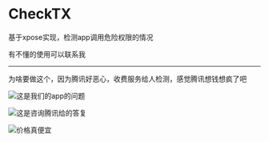 # CheckTX
基于xpose实现，检测app调用危险权限的情况

有不懂的使用可以联系我

--------------------------------

为啥要做这个，因为腾讯好恶心，收费服务给人检测，感觉腾讯想钱想疯了吧


![这是我们的app的问题](https://github.com/moz1q1/CheckTX/blob/master/img/WechatIMG18.png)

![这是咨询腾讯给的答复](https://github.com/moz1q1/CheckTX/blob/master/img/WX20210620-214641@2x.png)

![价格真便宜](https://github.com/moz1q1/CheckTX/blob/master/img/WechatIMG44.png)



